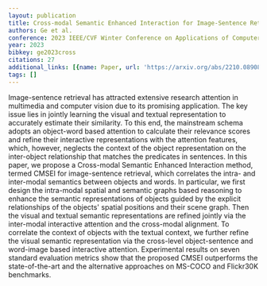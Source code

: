 ```yaml
---
layout: publication
title: Cross-modal Semantic Enhanced Interaction for Image-Sentence Retrieval
authors: Ge et al.
conference: 2023 IEEE/CVF Winter Conference on Applications of Computer Vision (WACV)
year: 2023
bibkey: ge2023cross
citations: 27
additional_links: [{name: Paper, url: 'https://arxiv.org/abs/2210.08908'}]
tags: []
---
```

Image-sentence retrieval has attracted extensive research attention in
multimedia and computer vision due to its promising application. The key issue
lies in jointly learning the visual and textual representation to accurately
estimate their similarity. To this end, the mainstream schema adopts an
object-word based attention to calculate their relevance scores and refine
their interactive representations with the attention features, which, however,
neglects the context of the object representation on the inter-object
relationship that matches the predicates in sentences. In this paper, we
propose a Cross-modal Semantic Enhanced Interaction method, termed CMSEI for
image-sentence retrieval, which correlates the intra- and inter-modal semantics
between objects and words. In particular, we first design the intra-modal
spatial and semantic graphs based reasoning to enhance the semantic
representations of objects guided by the explicit relationships of the objects'
spatial positions and their scene graph. Then the visual and textual semantic
representations are refined jointly via the inter-modal interactive attention
and the cross-modal alignment. To correlate the context of objects with the
textual context, we further refine the visual semantic representation via the
cross-level object-sentence and word-image based interactive attention.
Experimental results on seven standard evaluation metrics show that the
proposed CMSEI outperforms the state-of-the-art and the alternative approaches
on MS-COCO and Flickr30K benchmarks.